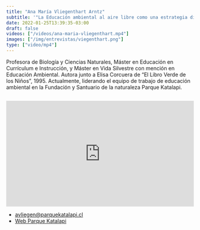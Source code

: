 ```yaml
---
title: "Ana María Vliegenthart Arntz"
subtitle: '"La Educación ambiental al aire libre como una estrategia didáctica para crear consciencia en las niñas y niños sobre la importancia de nuestro planeta"'
date: 2022-01-25T13:39:35-03:00
draft: false
videos: ["/videos/ana-maria-vliegenthart.mp4"]
images: ["/img/entrevistas/viegenthart.png"]
type: ["video/mp4"]
---
```


Profesora de Biología y Ciencias Naturales, Máster en Educación en Currículum e Instrucción, y Máster en Vida Silvestre con mención en Educación Ambiental. Autora junto a Elisa Corcuera de “El Libro Verde de los Niños”, 1995. Actualmente, liderando el equipo de trabajo de educación ambiental en la Fundación y Santuario de la naturaleza Parque Katalapi.


<div style="margin-top:2em"></div>
<div style="padding:56.25% 0 0 0;position:relative;"><iframe src="https://player.vimeo.com/video/742495526?h=5ca7c24df4&amp;badge=0&amp;autopause=0&amp;player_id=0&amp;app_id=58479" frameborder="0" allow="autoplay; fullscreen; picture-in-picture" allowfullscreen style="position:absolute;top:0;left:0;width:100%;height:100%;" title="ENTREVISTA ALARBOL&amp;Iacute;                        Ana Mar&amp;iacute;a Vliegenthart_Parque Katalapi"></iframe></div><script src="https://player.vimeo.com/api/player.js"></script>
<div style="margin-bottom:1em"></div>

- avliegen@parquekatalapi.cl
- [Web Parque Katalapi](https://www.parquekatalapi.cl/)

